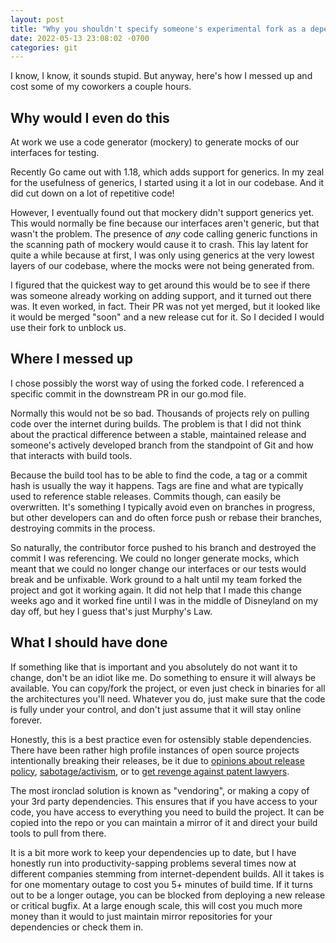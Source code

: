 ```yaml
---
layout: post
title: "Why you shouldn't specify someone's experimental fork as a dependency"
date: 2022-05-13 23:08:02 -0700
categories: git
---
```


I know, I know, it sounds stupid. But anyway, here's how I messed up and cost
some of my coworkers a couple hours.

## Why would I even do this

At work we use a code generator (mockery) to generate mocks of our interfaces
for testing.

Recently Go came out with 1.18, which adds support for generics. In my zeal for
the usefulness of generics, I started using it a lot in our codebase. And it did
cut down on a lot of repetitive code!

However, I eventually found out that mockery didn't support generics yet. This
would normally be fine because our interfaces aren't generic, but that wasn't
the problem. The presence of _any_ code calling generic functions in the
scanning path of mockery would cause it to crash. This lay latent for quite a
while because at first, I was only using generics at the very lowest layers of
our codebase, where the mocks were not being generated from.

I figured that the quickest way to get around this would be to see if there was
someone already working on adding support, and it turned out there was. It even
worked, in fact. Their PR was not yet merged, but it looked like it would be
merged "soon" and a new release cut for it. So I decided I would use their fork
to unblock us.

## Where I messed up

I chose possibly the worst way of using the forked code. I referenced a specific
commit in the downstream PR in our go.mod file.

Normally this would not be so bad. Thousands of projects rely on pulling code
over the internet during builds. The problem is that I did not think about the
practical difference between a stable, maintained release and someone's actively
developed branch from the standpoint of Git and how that interacts with build
tools.

Because the build tool has to be able to find the code, a tag or a commit hash
is usually the way it happens. Tags are fine and what are typically used to
reference stable releases. Commits though, can easily be overwritten. It's
something I typically avoid even on branches in progress, but other developers
can and do often force push or rebase their branches, destroying commits in the
process.

So naturally, the contributor force pushed to his branch and destroyed the
commit I was referencing. We could no longer generate mocks, which meant that we
could no longer change our interfaces or our tests would break and be unfixable.
Work ground to a halt until my team forked the project and got it working again.
It did not help that I made this change weeks ago and it worked fine until I was
in the middle of Disneyland on my day off, but hey I guess that's just Murphy's
Law.

## What I should have done

If something like that is important and you absolutely do not want it to change,
don't be an idiot like me. Do something to ensure it will always be available.
You can copy/fork the project, or even just check in binaries for all the
architectures you'll need. Whatever you do, just make sure that the code is
fully under your control, and don't just assume that it will stay online
forever.

Honestly, this is a best practice even for ostensibly stable dependencies. There
have been rather high profile instances of open source projects intentionally
breaking their releases, be it due to [opinions about release policy][uws],
[sabotage/activism][hacktivism], or to [get revenge against patent
lawyers][leftpad].

[uws]: https://alexhultman.medium.com/beware-of-tin-foil-hattery-f738b620468c
[hacktivism]: https://news.yahoo.com/developer-sabotaged-own-open-source-185931413.html
[leftpad]: https://qz.com/646467/how-one-programmer-broke-the-internet-by-deleting-a-tiny-piece-of-code/

The most ironclad solution is known as "vendoring", or making a copy of your 3rd
party dependencies. This ensures that if you have access to your code, you have
access to everything you need to build the project. It can be copied into the
repo or you can maintain a mirror of it and direct your build tools to pull from
there.

It is a bit more work to keep your dependencies up to date, but I have honestly
run into productivity-sapping problems several times now at different companies
stemming from internet-dependent builds. All it takes is for one momentary
outage to cost you 5+ minutes of build time. If it turns out to be a longer
outage, you can be blocked from deploying a new release or critical bugfix.
At a large enough scale, this will cost you much more money than it would to
just maintain mirror repositories for your dependencies or check them in.

